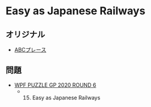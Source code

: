 # Easy as Japanese Railways

## オリジナル
- [ABCプレース](easyas.md)

## 問題
- [WPF PUZZLE GP 2020 ROUND 6](../questions/wpfpgp2020-6.md)
	- 15. Easy as Japanese Railways
